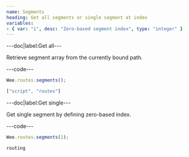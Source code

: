 ```yaml
---
name: Segments
heading: Get all segments or single segment at index
variables:
- { var: "i", desc: "Zero-based segment index", type: "integer" }
---
```


---doc|label:Get all---

Retrieve segment array from the currently bound path.

---code---

```javascript
Wee.routes.segments();
```

```javascript
["script", "routes"]
```

---doc|label:Get single---

Get single segment by defining zero-based index.

---code---

```javascript
Wee.routes.segments(1);
```

```javascript
routing
```